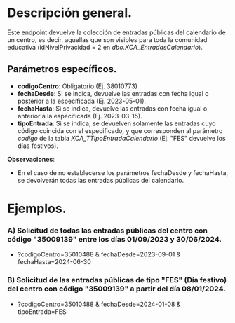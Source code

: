 # Descripción general.

Este endpoint devuelve la colección de entradas públicas del calendario de un centro, es decir, aquellas que son visibles para toda la comunidad educativa (idNivelPrivacidad = 2 en *dbo.XCA_EntradasCalendario*).

## Parámetros específicos.

* **codigoCentro**: Obligatorio (Ej. 38010773)
* **fechaDesde**: Si se indica, devuelve las entradas con fecha igual o posterior a la especificada (Ej. 2023-05-01).
* **fechaHasta**: Si se indica, devuelve las entradas con fecha igual o anterior a la especificada (Ej. 2023-03-15).
* **tipoEntrada**: Si se indica, se devuelven solamente las entradas cuyo código coincida con el especificado, y que corresponden al parámetro _codigo_ de la tabla *XCA_TTipoEntradaCalendario* (Ej. "FES" devuelve los días festivos).

**Observaciones**:
* En el caso de no establecerse los parámetros fechaDesde y fechaHasta, se devolverán todas las entradas públicas del calendario.

# Ejemplos.
### A) Solicitud de todas las entradas públicas del centro con código "35009139" entre los días 01/09/2023 y 30/06/2024.
* ?codigoCentro=35010488 & fechaDesde=2023-09-01 & fechaHasta=2024-06-30

### B) Solicitud de las entradas públicas de tipo "FES" (Día festivo) del centro con código "35009139" a partir del día 08/01/2024.
* ?codigoCentro=35010488 & fechaDesde=2024-01-08 & tipoEntrada=FES
